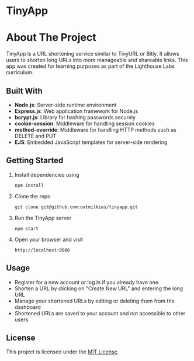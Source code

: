 # TinyApp

# About The Project

TinyApp is a URL shortening service similar to TinyURL or Bitly. It allows users to shorten long URLs into more manageable and shareable links. This app was created for learning purposes as part of the Lighthouse Labs curriculum.

## Built With

- **Node.js**: Server-side runtime environment
- **Express.js**: Web application framework for Node.js
- **bcrypt.js**: Library for hashing passwords securely
- **cookie-session**: Middleware for handling session cookies
- **method-override**: Middleware for handling HTTP methods such as DELETE and PUT
- **EJS**: Embedded JavaScript templates for server-side rendering

## Getting Started

1. Install dependencies using
   ```
   npm install
   ```
2. Clone the repo
   ```
   git clone git@github.com:oatmilkies/tinyapp.git
   ```
3. Run the TinyApp server
   ```
   npm start
   ```
4. Open your browser and visit
   ```
   http://localhost:8080
   ```

## Usage

- Register for a new account or log in if you already have one
- Shorten a URL by clicking on "Create New URL" and entering the long URL
- Manage your shortened URLs by editing or deleting them from the dashboard
- Shortened URLs are saved to your account and not accessible to other users

## License

This project is licensed under the [MIT License](https://github.com/git/git-scm.com/blob/main/MIT-LICENSE.txt).
